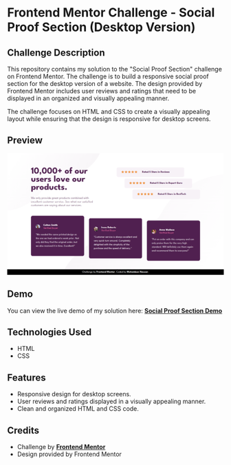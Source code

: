 # Frontend Mentor Challenge - Social Proof Section (Desktop Version)

## Challenge Description

This repository contains my solution to the "Social Proof Section" challenge on Frontend Mentor. The challenge is to build a responsive social proof section for the desktop version of a website. The design provided by Frontend Mentor includes user reviews and ratings that need to be displayed in an organized and visually appealing manner.

The challenge focuses on HTML and CSS to create a visually appealing layout while ensuring that the design is responsive for desktop screens.

## Preview

![Social Proof Section Desktop Preview](screenshot.jpg)

## Demo

You can view the live demo of my solution here: [**Social Proof Section Demo**]()

## Technologies Used

* HTML
* CSS

## Features

* Responsive design for desktop screens.
* User reviews and ratings displayed in a visually appealing manner.
* Clean and organized HTML and CSS code.

## Credits

* Challenge by [**Frontend Mentor**](https://frontendmentor.io/)
* Design provided by Frontend Mentor